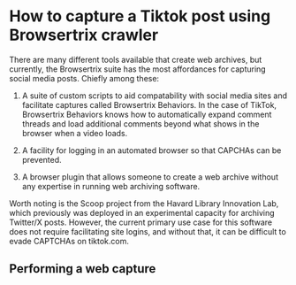 # How to capture a Tiktok post using Browsertrix crawler

There are many different tools available that create web archives, but currently, the Browsertrix suite has the most affordances for capturing social media posts. Chiefly among these:

1. A suite of custom scripts to aid compatability with social media sites and facilitate captures called Browsertrix Behaviors. In the case of TikTok, Browsertrix Behaviors knows how to automatically expand comment threads and load additional comments beyond what shows in the browser when a video loads.

2. A facility for logging in an automated browser so that CAPCHAs can be prevented.

3. A browser plugin that allows someone to create a web archive without any expertise in running web archiving software.

Worth noting is the Scoop project from the Havard Library Innovation Lab, which previously was deployed in an experimental capacity for archiving Twitter/X posts. However, the current primary use case for this software does not require facilitating site logins, and without that, it can be difficult to evade CAPTCHAs on tiktok.com.

## Performing a web capture
